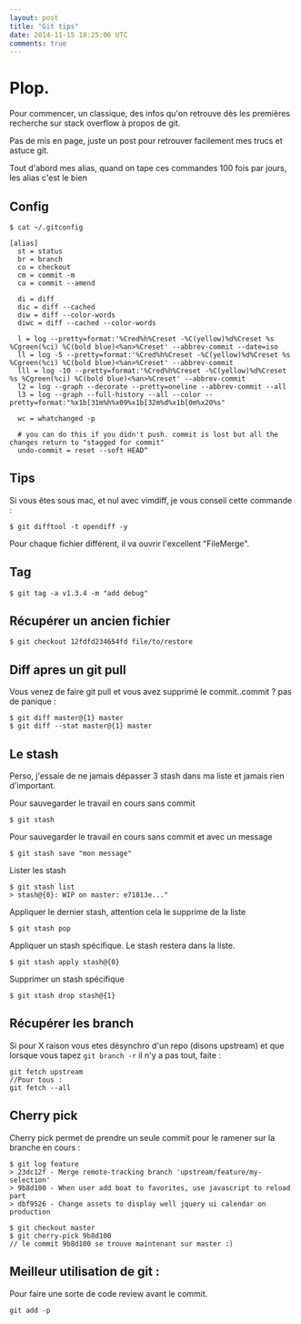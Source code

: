 ```yaml
---
layout: post
title: "Git tips"
date: 2014-11-15 18:25:06 UTC
comments: true
---
```


# Plop.

Pour commencer, un classique, des infos qu'on retrouve dès les premières recherche sur stack overflow à propos de git.

Pas de mis en page, juste un post pour retrouver facilement mes trucs et astuce git.

Tout d'abord mes alias, quand on tape ces commandes 100 fois par jours, les alias c'est le bien

## Config

`$ cat ~/.gitconfig`

```
[alias]
  st = status
  br = branch
  co = checkout
  cm = commit -m
  ca = commit --amend

  di = diff
  dic = diff --cached
  diw = diff --color-words
  diwc = diff --cached --color-words

  l = log --pretty=format:'%Cred%h%Creset -%C(yellow)%d%Creset %s %Cgreen(%ci) %C(bold blue)<%an>%Creset' --abbrev-commit --date=iso
  ll = log -5 --pretty=format:'%Cred%h%Creset -%C(yellow)%d%Creset %s %Cgreen(%ci) %C(bold blue)<%an>%Creset' --abbrev-commit
  lll = log -10 --pretty=format:'%Cred%h%Creset -%C(yellow)%d%Creset %s %Cgreen(%ci) %C(bold blue)<%an>%Creset' --abbrev-commit
  l2 = log --graph --decorate --pretty=oneline --abbrev-commit --all
  l3 = log --graph --full-history --all --color --pretty=format:"%x1b[31m%h%x09%x1b[32m%d%x1b[0m%x20%s"

  wc = whatchanged -p

  # you can do this if you didn't push. commit is lost but all the changes return to "stagged for commit"
  undo-commit = reset --soft HEAD^
```

## Tips
Si vous êtes sous mac, et nul avec vimdiff, je vous conseil cette commande :

```
$ git difftool -t opendiff -y
```
Pour chaque fichier différent, il va ouvrir l'excellent "FileMerge".

## Tag
```
$ git tag -a v1.3.4 -m "add debug"
```

## Récupérer un ancien fichier
```
$ git checkout 12fdfd234654fd file/to/restore
```

## Diff apres un git pull
Vous venez de faire git pull et vous avez supprimé le commit..commit ?
pas de panique :

```
$ git diff master@{1} master
$ git diff --stat master@{1} master
```

## Le stash

Perso, j'essaie de ne jamais dépasser 3 stash dans ma liste et jamais rien d'important.

Pour sauvegarder le travail en cours sans commit

```
$ git stash
```

Pour sauvegarder le travail en cours sans commit et avec un message

```
$ git stash save "mon message"
```

Lister les stash

```
$ git stash list
> stash@{0}: WIP on master: e71813e..."
```

Appliquer le dernier stash, attention cela le supprime de la liste

```
$ git stash pop
```

Appliquer un stash spécifique. Le stash restera dans la liste.

```
$ git stash apply stash@{0}
```

Supprimer un stash spécifique

```
$ git stash drop stash@{1}
```

## Récupérer les branch

Si pour X raison vous etes désynchro d'un repo (disons upstream) et que lorsque vous tapez
`git branch -r` il n'y a pas tout, faite :

```
git fetch upstream
//Pour tous :
git fetch --all
```

## Cherry pick
Cherry pick permet de prendre un seule commit pour le ramener sur la branche en cours :

```
$ git log feature
> 23dc12f - Merge remote-tracking branch 'upstream/feature/my-selection'
> 9b8d100 - When user add boat to favorites, use javascript to reload part
> dbf9526 - Change assets to display well jquery ui calendar on production

$ git checkout master
$ git cherry-pick 9b8d100
// le commit 9b8d100 se trouve maintenant sur master :)
```

## Meilleur utilisation de git :

Pour faire une sorte de code review avant le commit.

```
git add -p
```
